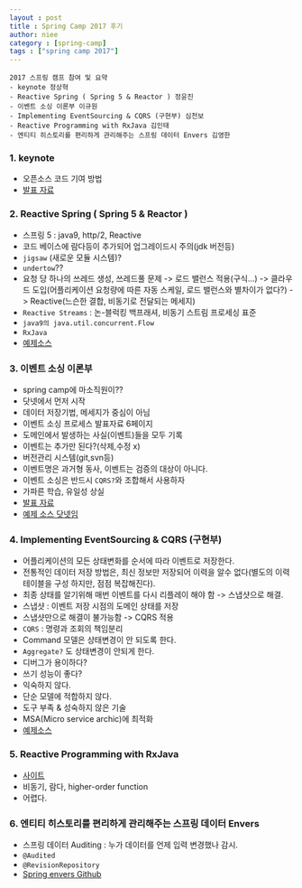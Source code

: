```yaml
---
layout : post
title : Spring Camp 2017 후기
author: niee
category : [spring-camp]
tags : ["spring camp 2017"]
---
```


```
2017 스프링 캠프 참여 및 요약
- keynote 정상혁
- Reactive Spring ( Spring 5 & Reactor ) 정윤진
- 이벤트 소싱 이론부 이규원
- Implementing EventSourcing & CQRS (구현부) 심천보
- Reactive Programming with RxJava 김인태
- 엔티티 히스토리를 편리하게 관리해주는 스프링 데이터 Envers 김영한
```

### 1. keynote

- 오픈소스 코드 기여 방법
- [발표 자료](http://benelog.github.io/docs/spring-camp-2017/)

### 2. Reactive Spring ( Spring 5 & Reactor )

- 스프링 5 : java9, http/2, Reactive
- 코드 베이스에 람다등이 추가되어 업그레이드시 주의(jdk 버전등)
- ```jigsaw``` (새로운 모듈 시스템)?
- ```undertow```??
- 요청 당 하나의 쓰레드 생성, 쓰레드풀 문제 -> 로드 밸런스 적용(구식...) -> 클라우드 도입(어플리케이션 요청량에 따른 자동 스케일, 로드 밸런스와 별차이가 없다?) -> Reactive(느슨한 결합, 비동기로 전달되는 메세지)
- ```Reactive Streams``` : 논-블럭킹 백프래셔, 비동기 스트림 프로세싱 표준
- ```java9의 java.util.concurrent.Flow```
- ```RxJava```
- [예제소스](https://github.com/joshlong/flux-flix-service)

### 3. 이벤트 소싱 이론부

- spring camp에 마소직원이??
- 닷넷에서 먼저 시작
- 데이터 저장기법, 메세지가 중심이 아님
- 이벤트 소싱 프로세스 발표자료 6페이지
- 도메인에서 발생하는 사실(이벤트)들을 모두 기록
- 이벤트는 추가만 된다?(삭제,수정 x)
- 버전관리 시스템(git,svn등)
- 이벤트명은 과거형 동사, 이벤트는 검증의 대상이 아니다.
- 이벤트 소싱은 반드시 ```CQRS?```와 조합해서 사용하자
- 가파른 학습, 유일성 상실
- [발표 자료](https://docs.com/gyuwon/5525/event-sourcing-spring-camp-2017)
- [예제 소스 닷넷임](https://github.com/Reacture/Khala.EventSourcing)

### 4. Implementing EventSourcing & CQRS (구현부)

- 어플리케이션의 모든 상태변화를 순서에 따라 이벤트로 저장한다.
- 전통적인 데이터 저장 방법은, 최신 정보만 저장되어 이력을 알수 없다(별도의 이력 테이블을 구성 하지만, 점점 복잡해진다).
- 최종 상태를 알기위해 매번 이벤트를 다시 리플레이 해야 함 -> 스냅샷으로 해결.
- 스냅샷 : 이벤트 저장 시점의 도메인 상태를 저장
- 스냅샷만으로 해결이 불가능함 -> CQRS 적용
- ```CQRS``` : 명령과 조회의 책임분리
- Command 모델은 상태변경이 안 되도록 한다.
- ```Aggregate?``` 도 상태변경이 안되게 한다.
- 디버그가 용이하다?
- 쓰기 성능이 좋다?
- 익숙하지 않다.
- 단순 모델에 적합하지 않다.
- 도구 부족 & 성숙하지 않은 기술
- MSA(Micro service archic)에 최적화
- [예제소스](https://github.com/jaceshim/springcamp2017)

### 5. Reactive Programming with RxJava

- [사이트](http://reactivex.io)
- 비동기, 람다, higher-order function
- 어렵다.

### 6. 엔티티 히스토리를 편리하게 관리해주는 스프링 데이터 Envers

- 스프링 데이터 Auditing : 누가 데이터를 언제 입력 변경했나 감시.
- ```@Audited```
- ```@RevisionRepository```
- [Spring envers Github](https://github.com/spring-projects/spring-data-envers)

